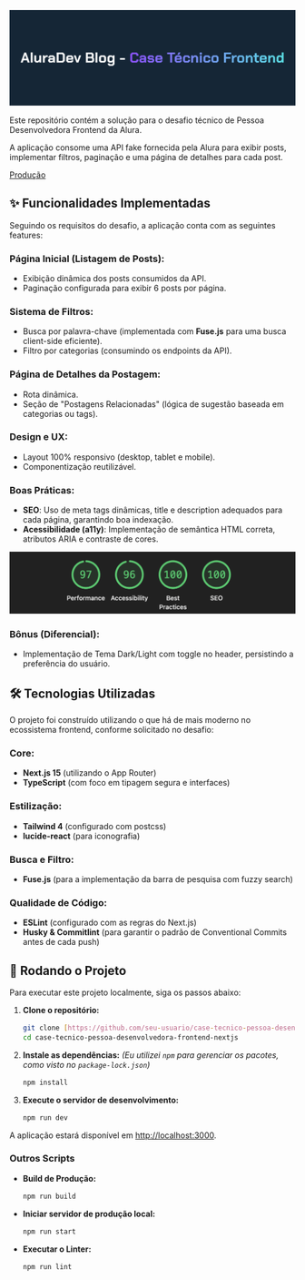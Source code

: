 ![Alura Header](./.github/assets/header-alura.png)

Este repositório contém a solução para o desafio técnico de Pessoa Desenvolvedora Frontend da Alura. 

A aplicação consome uma API fake fornecida pela Alura para exibir posts, implementar filtros, paginação e uma página de detalhes para cada post.

[Produção](https://case-tecnico-pessoa-desenvolvedora.vercel.app/)

## ✨ Funcionalidades Implementadas

Seguindo os requisitos do desafio, a aplicação conta com as seguintes features:

### Página Inicial (Listagem de Posts):
- Exibição dinâmica dos posts consumidos da API.
- Paginação configurada para exibir 6 posts por página.

### Sistema de Filtros:
- Busca por palavra-chave (implementada com **Fuse.js** para uma busca client-side eficiente).
- Filtro por categorias (consumindo os endpoints da API).

### Página de Detalhes da Postagem:
- Rota dinâmica.
- Seção de "Postagens Relacionadas" (lógica de sugestão baseada em categorias ou tags).

### Design e UX:
- Layout 100% responsivo (desktop, tablet e mobile).
- Componentização reutilizável.

### Boas Práticas:
- **SEO**: Uso de meta tags dinâmicas, title e description adequados para cada página, garantindo boa indexação.
- **Acessibilidade (a11y)**: Implementação de semântica HTML correta, atributos ARIA e contraste de cores.

![Resultados do Lighthouse](./.github/assets/lighthouse-scores.png)

### Bônus (Diferencial):
- Implementação de Tema Dark/Light com toggle no header, persistindo a preferência do usuário.

## 🛠️ Tecnologias Utilizadas

O projeto foi construído utilizando o que há de mais moderno no ecossistema frontend, conforme solicitado no desafio:

### Core:
- **Next.js 15** (utilizando o App Router)
- **TypeScript** (com foco em tipagem segura e interfaces)

### Estilização:
- **Tailwind 4** (configurado com postcss)
- **lucide-react** (para iconografia)

### Busca e Filtro:
- **Fuse.js** (para a implementação da barra de pesquisa com fuzzy search)

### Qualidade de Código:
- **ESLint** (configurado com as regras do Next.js)
- **Husky & Commitlint** (para garantir o padrão de Conventional Commits antes de cada push)

## 🚀 Rodando o Projeto

Para executar este projeto localmente, siga os passos abaixo:

1.  **Clone o repositório:**
    ```bash
    git clone [https://github.com/seu-usuario/case-tecnico-pessoa-desenvolvedora-frontend-nextjs.git](https://github.com/seu-usuario/case-tecnico-pessoa-desenvolvedora-frontend-nextjs.git)
    cd case-tecnico-pessoa-desenvolvedora-frontend-nextjs
    ```

2.  **Instale as dependências:**
    *(Eu utilizei `npm` para gerenciar os pacotes, como visto no `package-lock.json`)*
    ```bash
    npm install
    ```

3.  **Execute o servidor de desenvolvimento:**
    ```bash
    npm run dev
    ```
   

A aplicação estará disponível em [http://localhost:3000](http://localhost:3000).

### Outros Scripts

* **Build de Produção:**
    ```bash
    npm run build
    ```
   
* **Iniciar servidor de produção local:**
    ```bash
    npm run start
    ```
   
* **Executar o Linter:**
    ```bash
    npm run lint
    ```
  
